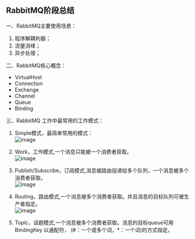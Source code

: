 ## RabbitMQ阶段总结

一、RabbitMQ主要使用场景：
    <ol>
        <li>程序解耦利器；</li>
        <li>流量消峰；</li>
        <li>异步处理；</li>
    </ol>

二、RabbitMQ核心概念：
    <ul>
        <li>VirtualHost</li>
        <li>Connection</li>
        <li>Exchange</li>
        <li>Channel</li>
        <li>Queue</li>
        <li>Binding</li>
    </ul>
    
三、RabbitMQ 工作中最常用的工作模式：
    <ol>
        <li>
        <p>Simple模式，最简单常用的模式：<br>
        <img src="http://product.luckyhomemart.com/public/img/simple.png" alt="image"></p>
        </li>
        <li>
        <p>Work，工作模式,一个消息只能被一个消费者获取。<br>
        <img src="http://product.luckyhomemart.com/public/img/work.png" alt="image"></p>
        </li>
        <li>
        <p>Publish/Subscribe，订阅模式,消息被路由投递给多个队列，一个消息被多个消费者获取。<br>
        <img src="http://product.luckyhomemart.com/public/img/pub-sub.png" alt="image"></p>
        </li>
        <li>
        <p>Routing，路由模式,一个消息被多个消费者获取。并且消息的目标队列可被生产者指定。<br>
        <img src="http://product.luckyhomemart.com/public/img/routing.png" alt="image"></p>
        </li>
        <li>
        <p>Topic，话题模式,一个消息被多个消费者获取。消息的目标queue可用BindingKey     以通配符， (#：一个或多个词，*：一个词)的方式指定。</p>
        </li>
    </ol>